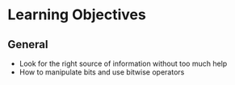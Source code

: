 # Learning Objectives

## General
+ Look for the right source of information without too much help
+ How to manipulate bits and use bitwise operators